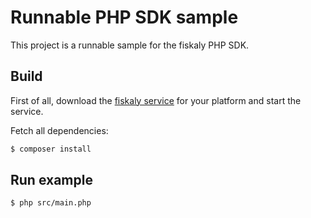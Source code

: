 # Runnable PHP SDK sample

This project is a runnable sample for the fiskaly PHP SDK.

## Build

First of all, download the [fiskaly service](https://developer.fiskaly.com/downloads#service) 
for your platform and start the service.

Fetch all dependencies:
```bash
$ composer install
```

## Run example
```bash
$ php src/main.php
```